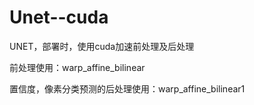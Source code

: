 # Unet--cuda
UNET，部署时，使用cuda加速前处理及后处理

前处理使用：warp_affine_bilinear

置信度，像素分类预测的后处理使用：warp_affine_bilinear1
